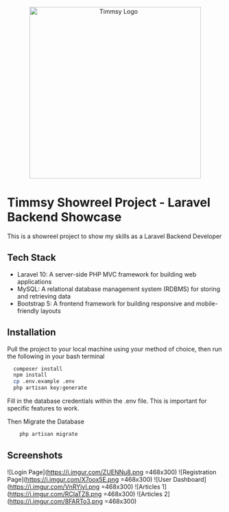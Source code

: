 <p align="center"><img src="https://i.imgur.com/taSLpYM.png" width="400" alt="Timmsy Logo"></a></p>

# Timmsy Showreel Project - Laravel Backend Showcase

This is a showreel project to show my skills as a Laravel Backend Developer

## Tech Stack

- Laravel 10: A server-side PHP MVC framework for building web applications
- MySQL: A relational database management system (RDBMS) for storing and retrieving data
- Bootstrap 5: A frontend framework for building responsive and mobile-friendly layouts

## Installation

Pull the project to your local machine using your method of choice, then run the following in your bash terminal

```bash
  composer install
  npm install
  cp .env.example .env
  php artisan key:generate
```

Fill in the database credentials within the .env file. This is important for specific features to work.

Then Migrate the Database

```bash
    php artisan migrate
```
    
## Screenshots

![Login Page](https://i.imgur.com/ZUENNu8.png =468x300)
![Registration Page](https://i.imgur.com/X7oox5E.png =468x300)
![User Dashboard](https://i.imgur.com/VnRYjyI.png =468x300)
![Articles 1](https://i.imgur.com/RCIaTZ8.png =468x300)
![Articles 2](https://i.imgur.com/8FARTo3.png =468x300)
